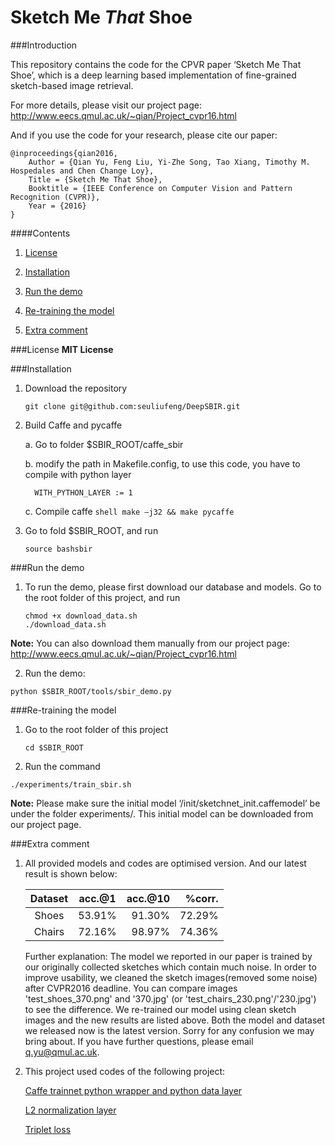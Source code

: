 # Sketch Me *That* Shoe


###Introduction

This repository contains the code for the CPVR paper ‘Sketch Me That Shoe’, which is a deep learning based implementation of fine-grained sketch-based image retrieval. 

For more details, please visit our project page:
http://www.eecs.qmul.ac.uk/~qian/Project_cvpr16.html

And if you use the code for your research, please cite our paper:

	@inproceedings{qian2016,
	    Author = {Qian Yu, Feng Liu, Yi-Zhe Song, Tao Xiang, Timothy M. Hospedales and Chen Change Loy},
	    Title = {Sketch Me That Shoe},
	    Booktitle = {IEEE Conference on Computer Vision and Pattern Recognition (CVPR)},
	    Year = {2016}
	}

	
####Contents

1. [License](#license)

2. [Installation](#installation)

3. [Run the demo](#run-the-demo)

4. [Re-training the model](#re-training-the-model)

5. [Extra comment](#extra-comment)

###License
**MIT License**

###Installation
1. Download the repository

	```shell
	git clone git@github.com:seuliufeng/DeepSBIR.git
	```

2. Build Caffe and pycaffe

	a. Go to folder $SBIR_ROOT/caffe_sbir

	b. modify the path in Makefile.config, to use this code, you have to compile with python layer
	```make
	  WITH_PYTHON_LAYER := 1
	```

	c. Compile caffe 
	```shell make –j32 && make pycaffe```

3. Go to fold $SBIR_ROOT, and run
	```shell
	source bashsbir
	```

###Run the demo

1. To run the demo, please first download our database and models. Go to the root folder of this project, and run

	``` shell
	chmod +x download_data.sh
	./download_data.sh
	```
**Note:** You can also download them manually from our project page: http://www.eecs.qmul.ac.uk/~qian/Project_cvpr16.html

2. Run the demo:

```shell
python $SBIR_ROOT/tools/sbir_demo.py
```

###Re-training the model
1. Go to the root folder of this project

	``` shell
	cd $SBIR_ROOT
	```

2. Run the command

```shell
./experiments/train_sbir.sh
```
**Note:** Please make sure the initial model ‘/init/sketchnet_init.caffemodel’ be under the folder experiments/. This initial model can be downloaded from our project page. 
	
###Extra comment
1. All provided models and codes are optimised version. And our latest result is shown below:

   | Dataset |	acc.@1	|  acc.@10 |   %corr.  |
   |:-------:|:--------:| --------:| ---------:|
   | Shoes   | 53.91%	| 91.30%   | 72.29%    |
   | Chairs  | 72.16%	| 98.97%   | 74.36%    |
   
   Further explanation: The model we reported in our paper is trained by our originally collected sketches which contain much noise. In order to improve usability, we cleaned the sketch images(removed some noise) after CVPR2016 deadline. You can compare images 'test_shoes_370.png' and '370.jpg' (or 'test_chairs_230.png'/'230.jpg') to see the difference. We re-trained our model using clean sketch images and the new results are listed above. Both the model and dataset we released now is the latest version. Sorry for any confusion we may bring about. If you have further questions, please email q.yu@qmul.ac.uk.

2. This project used codes of the following project:

   [Caffe trainnet python wrapper and python data layer](https://github.com/rbgirshick/fast-rcnn)

   [L2 normalization layer](https://github.com/happynear/caffe-windows)
   
   [Triplet loss](http://blog.csdn.net/tangwei2014/article/details/46812153)

